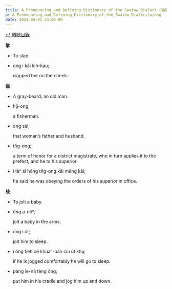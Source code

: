 ```yaml
---
title: A Pronouncing and Defining Dictionary of the Swatow Dialect (汕頭方言音義字典) / ong
p: A_Pronouncing_and_Defining_Dictionary_of_the_Swatow_Dialect/w/ong
date: 2024-04-01 23:00:00
---
```


[↩️ 轉總目錄](/A_Pronouncing_and_Defining_Dictionary_of_the_Swatow_Dialect)


**掌**
- To slap.

- ong i kâi kih-kau;

  slapped her on the cheek.

**翁**
- A gray-beard; an old man.

- hṳ̂-ong;

  a fisherman.

- ong sài;

  that woman’s father and husband.

- tn̂g-ong;

  a term of honor for a district magistrate, who in turn applies it to the prefect, and he to his superior.

- i tàⁿ sĭ hŏng tn̂g-ong kâi mĕng kâi;

  he said he was obeying the orders of his superior in office.

**敁**
- To jolt a baby.

- ŏng a-nôⁿ;

  jolt a baby in the arms.

- ŏng i ût;

  jolt him to sleep.

- i ŏng tîeh cē khùaⁿ-ûah cĭu ût khṳ̀;

  if he is jogged comfortably he will go to sleep.

- pàng īe-nâ tèng ŏng;

  put him in his cradle and jog him up and down.